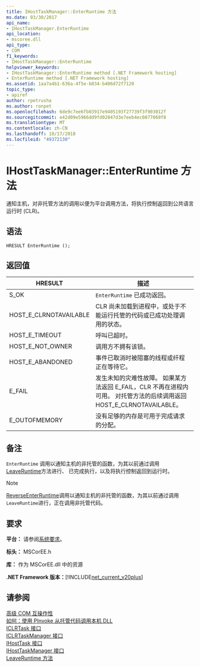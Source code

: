 ```yaml
---
title: IHostTaskManager::EnterRuntime 方法
ms.date: 03/30/2017
api_name:
- IHostTaskManager.EnterRuntime
api_location:
- mscoree.dll
api_type:
- COM
f1_keywords:
- IHostTaskManager::EnterRuntime
helpviewer_keywords:
- IHostTaskManager::EnterRuntime method [.NET Framework hosting]
- EnterRuntime method [.NET Framework hosting]
ms.assetid: 1aa7a4b1-636a-4f5e-b834-b406d72f7120
topic_type:
- apiref
author: rpetrusha
ms.author: ronpet
ms.openlocfilehash: 6de9c7ee6fb03917e9405193f27739f3f903012f
ms.sourcegitcommit: e42d09e5966dd9fd02847d3e7eeb4ec0877069f8
ms.translationtype: MT
ms.contentlocale: zh-CN
ms.lasthandoff: 10/17/2018
ms.locfileid: "49372130"
---
```

# <a name="ihosttaskmanagerenterruntime-method"></a>IHostTaskManager::EnterRuntime 方法
通知主机，对非托管方法的调用以便为平台调用方法，将执行控制返回到公共语言运行时 (CLR)。  
  
## <a name="syntax"></a>语法  
  
```  
HRESULT EnterRuntime ();  
```  
  
## <a name="return-value"></a>返回值  
  
|HRESULT|描述|  
|-------------|-----------------|  
|S_OK|`EnterRuntime` 已成功返回。|  
|HOST_E_CLRNOTAVAILABLE|CLR 尚未加载到进程中，或处于不能运行托管的代码或已成功处理调用的状态。|  
|HOST_E_TIMEOUT|呼叫已超时。|  
|HOST_E_NOT_OWNER|调用方不拥有该锁。|  
|HOST_E_ABANDONED|事件已取消时被阻塞的线程或纤程正在等待它。|  
|E_FAIL|发生未知的灾难性故障。 如果某方法返回 E_FAIL，CLR 不再在进程内可用。 对托管方法的后续调用返回 HOST_E_CLRNOTAVAILABLE。|  
|E_OUTOFMEMORY|没有足够的内存是可用于完成请求的分配。|  
  
## <a name="remarks"></a>备注  
 `EnterRuntime` 调用以通知主机的非托管的函数，为其以前通过调用[LeaveRuntime](../../../../docs/framework/unmanaged-api/hosting/ihosttaskmanager-leaveruntime-method.md)方法进行、 已完成执行，以及将执行控制返回到运行时。  
  
> [!NOTE]
>  [ReverseEnterRuntime](../../../../docs/framework/unmanaged-api/hosting/ihosttaskmanager-reverseenterruntime-method.md)调用以通知主机的非托管的函数，为其以前通过调用`LeaveRuntime`进行，正在调用非托管代码。  
  
## <a name="requirements"></a>要求  
 **平台：** 请参阅[系统要求](../../../../docs/framework/get-started/system-requirements.md)。  
  
 **标头：** MSCorEE.h  
  
 **库：** 作为 MSCorEE.dll 中的资源  
  
 **.NET Framework 版本：**[!INCLUDE[net_current_v20plus](../../../../includes/net-current-v20plus-md.md)]  
  
## <a name="see-also"></a>请参阅  
 [高级 COM 互操作性](/previous-versions/dotnet/netframework-4.0/bd9cdfyx)  
 [如何：使用 PInvoke 从托管代码调用本机 DLL](/cpp/dotnet/how-to-call-native-dlls-from-managed-code-using-pinvoke)  
 [ICLRTask 接口](../../../../docs/framework/unmanaged-api/hosting/iclrtask-interface.md)  
 [ICLRTaskManager 接口](../../../../docs/framework/unmanaged-api/hosting/iclrtaskmanager-interface.md)  
 [IHostTask 接口](../../../../docs/framework/unmanaged-api/hosting/ihosttask-interface.md)  
 [IHostTaskManager 接口](../../../../docs/framework/unmanaged-api/hosting/ihosttaskmanager-interface.md)  
 [LeaveRuntime 方法](../../../../docs/framework/unmanaged-api/hosting/ihosttaskmanager-leaveruntime-method.md)
